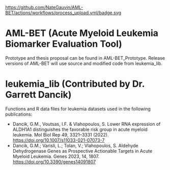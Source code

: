 https://github.com/NateGauvin/AML-BET/actions/workflows/process_upload.yml/badge.svg
# AML-BET (Acute Myeloid Leukemia Biomarker Evaluation Tool)

Prototype and thesis proposal can be found in AML-BET_Prototype.
Release versions of AML-BET will use source and modified code from leukemia_lib.


# leukemia_lib (Contributed by Dr. Garrett Dancik)

Functions and R data files for leukemia datasets used in the following publications:

- Dancik, G.M., Voutsas, I.F. & Vlahopoulos, S. Lower RNA expression of ALDH1A1 distinguishes the favorable risk group in acute myeloid leukemia. Mol Biol Rep 49, 3321–3331 (2022). https://doi.org/10.1007/s11033-021-07073-7 
- Dancik, G.M.; Varisli, L.; Tolan, V.; Vlahopoulos, S. Aldehyde Dehydrogenase Genes as Prospective Actionable Targets in Acute Myeloid Leukemia. Genes 2023, 14, 1807. https://doi.org/10.3390/genes14091807 
